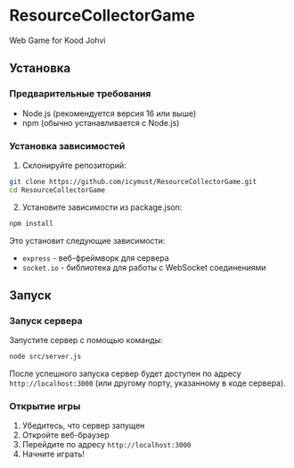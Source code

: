 # ResourceCollectorGame
Web Game for Kood Johvi

## Установка

### Предварительные требования
- Node.js (рекомендуется версия 16 или выше)
- npm (обычно устанавливается с Node.js)

### Установка зависимостей
1. Склонируйте репозиторий:
```bash
git clone https://github.com/icymust/ResourceCollectorGame.git
cd ResourceCollectorGame
```

2. Установите зависимости из package.json:
```bash
npm install
```

Это установит следующие зависимости:
- `express` - веб-фреймворк для сервера
- `socket.io` - библиотека для работы с WebSocket соединениями

## Запуск

### Запуск сервера
Запустите сервер с помощью команды:
```bash
node src/server.js
```

После успешного запуска сервер будет доступен по адресу `http://localhost:3000` (или другому порту, указанному в коде сервера).

### Открытие игры
1. Убедитесь, что сервер запущен
2. Откройте веб-браузер
3. Перейдите по адресу `http://localhost:3000`
4. Начните играть!

